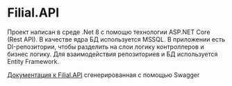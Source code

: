 # Filial.API
Проект написан в среде .Net 8 с помощю технологии ASP.NET Core (Rest API). В качестве ядра БД используется MSSQL. В приложении есть DI-репозитории, чтобы разделить на слои логику контроллеров и бизнес логику. Для взаимодействия репозиториев и БД используется Entity Framework.

[Документация к Filial.API](https://github.com/SuiQRim/Filial/files/14481672/FilialAPI.json) сгенерированная с помощью Swagger
